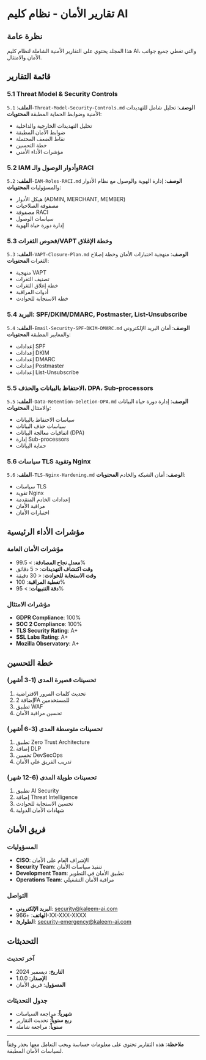 # تقارير الأمان - نظام كليم AI

## نظرة عامة

هذا المجلد يحتوي على التقارير الأمنية الشاملة لنظام كليم AI، والتي تغطي جميع جوانب الأمان والامتثال.

## قائمة التقارير

### 5.1 Threat Model & Security Controls

**الملف**: `5.1-Threat-Model-Security-Controls.md`
**الوصف**: تحليل شامل للتهديدات الأمنية وضوابط الحماية المطبقة
**المحتويات**:

- تحليل التهديدات الخارجية والداخلية
- ضوابط الأمان المطبقة
- نقاط الضعف المحتملة
- خطة التحسين
- مؤشرات الأداء الأمني

### 5.2 IAM وأدوار الوصول والـRACI

**الملف**: `5.2-IAM-Roles-RACI.md`
**الوصف**: إدارة الهوية والوصول مع نظام الأدوار والمسؤوليات
**المحتويات**:

- هيكل الأدوار (ADMIN, MERCHANT, MEMBER)
- مصفوفة الصلاحيات
- مصفوفة RACI
- سياسات الوصول
- إدارة دورة حياة الهوية

### 5.3 فحوص الثغرات/VAPT وخطة الإغلاق

**الملف**: `5.3-VAPT-Closure-Plan.md`
**الوصف**: منهجية اختبارات الأمان وخطة إصلاح الثغرات
**المحتويات**:

- منهجية VAPT
- تصنيف الثغرات
- خطة إغلاق الثغرات
- أدوات المراقبة
- خطة الاستجابة للحوادث

### 5.4 البريد: SPF/DKIM/DMARC, Postmaster, List-Unsubscribe

**الملف**: `5.4-Email-Security-SPF-DKIM-DMARC.md`
**الوصف**: أمان البريد الإلكتروني والمعايير المطبقة
**المحتويات**:

- إعدادات SPF
- إعدادات DKIM
- إعدادات DMARC
- إعدادات Postmaster
- إعدادات List-Unsubscribe

### 5.5 الاحتفاظ بالبيانات والحذف، DPA، Sub-processors

**الملف**: `5.5-Data-Retention-Deletion-DPA.md`
**الوصف**: إدارة دورة حياة البيانات والامتثال
**المحتويات**:

- سياسات الاحتفاظ بالبيانات
- سياسات حذف البيانات
- اتفاقيات معالجة البيانات (DPA)
- إدارة Sub-processors
- حماية البيانات

### 5.6 سياسات TLS وتقوية Nginx

**الملف**: `5.6-TLS-Nginx-Hardening.md`
**الوصف**: أمان الشبكة والخادم
**المحتويات**:

- سياسات TLS
- تقوية Nginx
- إعدادات الخادم المتقدمة
- مراقبة الأمان
- اختبارات الأمان

## مؤشرات الأداء الرئيسية

### مؤشرات الأمان العامة

- **معدل نجاح المصادقة**: > 99.5%
- **وقت اكتشاف التهديدات**: < 5 دقائق
- **وقت الاستجابة للحوادث**: < 30 دقيقة
- **تغطية المراقبة**: 100%
- **دقة التنبيهات**: > 95%

### مؤشرات الامتثال

- **GDPR Compliance**: 100%
- **SOC 2 Compliance**: 100%
- **TLS Security Rating**: A+
- **SSL Labs Rating**: A+
- **Mozilla Observatory**: A+

## خطة التحسين

### تحسينات قصيرة المدى (1-3 أشهر)

1. تحديث كلمات المرور الافتراضية
2. إضافة 2FA للمستخدمين
3. تطبيق WAF
4. تحسين مراقبة الأمان

### تحسينات متوسطة المدى (3-6 أشهر)

1. تطبيق Zero Trust Architecture
2. إضافة DLP
3. تحسين DevSecOps
4. تدريب الفريق على الأمان

### تحسينات طويلة المدى (6-12 شهر)

1. تطبيق AI Security
2. إضافة Threat Intelligence
3. تحسين الاستجابة للحوادث
4. شهادات الأمان الدولية

## فريق الأمان

### المسؤوليات

- **CISO**: الإشراف العام على الأمان
- **Security Team**: تنفيذ سياسات الأمان
- **Development Team**: تطبيق الأمان في التطوير
- **Operations Team**: مراقبة الأمان التشغيلي

### التواصل

- **البريد الإلكتروني**: security@kaleem-ai.com
- **الهاتف**: +966-XX-XXX-XXXX
- **الطوارئ**: security-emergency@kaleem-ai.com

## التحديثات

### آخر تحديث

- **التاريخ**: ديسمبر 2024
- **الإصدار**: 1.0.0
- **المسؤول**: فريق الأمان

### جدول التحديثات

- **شهرياً**: مراجعة السياسات
- **ربع سنوياً**: تحديث التقارير
- **سنوياً**: مراجعة شاملة

---

**ملاحظة**: هذه التقارير تحتوي على معلومات حساسة ويجب التعامل معها بحذر وفقاً لسياسات الأمان المطبقة.
